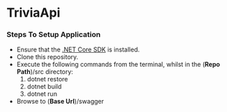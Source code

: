 # TriviaApi

### Steps To Setup Application

* Ensure that the [.NET Core SDK](https://www.microsoft.com/net/learn/get-started) is installed.
* Clone this repository.
* Execute the following commands from the terminal, whilst in the (**Repo Path**)/src directory:
  1. dotnet restore
  2. dotnet build
  3. dotnet run
* Browse to (**Base Url**)/swagger
